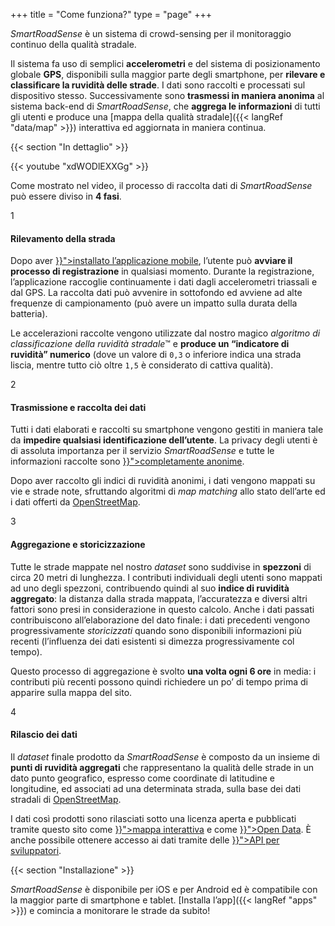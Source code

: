 +++
title = "Come funziona?"
type = "page"
+++

<p class="lead"><i>SmartRoadSense</i> è un sistema di crowd-sensing per il monitoraggio continuo della qualità stradale.</p>

Il sistema fa uso di semplici **accelerometri** e del sistema di posizionamento globale&nbsp;**GPS**, disponibili sulla maggior parte degli smartphone, per **rilevare e classificare la ruvidità delle strade**.
I dati sono raccolti e processati sul dispositivo stesso.
Successivamente sono **trasmessi in maniera anonima** al sistema back-end di *SmartRoadSense*, che **aggrega le informazioni** di tutti gli utenti e produce una [mappa della qualità stradale]({{< langRef "data/map" >}}) interattiva ed aggiornata in maniera continua.

{{< section "In dettaglio" >}}

{{< youtube "xdWODlEXXGg" >}}

Come mostrato nel video, il processo di raccolta dati di *SmartRoadSense* può essere diviso in **4&nbsp;fasi**.

<div class="row cards-sequence scroll-in">
    <div class="col-lg-6">
        <div class="card trans-offset-1">
            <div class="card-counter">1</div>
            <div class="card-body">
                <h4 class="card-title">Rilevamento della strada</h4>
                <p>
                Dopo aver <a href="{{< langRef "apps" >}}">installato l’applicazione mobile</a>, l’utente può <b>avviare il processo di registrazione</b> in qualsiasi momento.
                Durante la registrazione, l’applicazione raccoglie continuamente i dati dagli accelerometri triassali e dal GPS.
                La raccolta dati può avvenire in sottofondo ed avviene ad alte frequenze di campionamento (può avere un impatto sulla durata della batteria).
                </p>
                <p>
                Le accelerazioni raccolte vengono utilizzate dal nostro magico <i>algoritmo di classificazione della ruvidità stradale</i>&trade; e <b>produce un “indicatore di ruvidità” numerico</b> (dove un valore di <code>0,3</code> o inferiore indica una strada liscia, mentre tutto ciò oltre <code>1,5</code> è considerato di cattiva qualità).
                </p>
            </div>
        </div>
    </div>
    <div class="col-lg-6">
        <div class="card trans-offset-2">
            <div class="card-counter">2</div>
            <div class="card-body">
                <h4 class="card-title">Trasmissione e raccolta dei dati</h4>
                <p>
                Tutti i dati elaborati e raccolti su smartphone vengono gestiti in maniera tale da <b>impedire qualsiasi identificazione dell’utente</b>.
                La privacy degli utenti è di assoluta importanza per il servizio <i>SmartRoadSense</i> e tutte le informazioni raccolte sono <a href="{{< langRef "data/privacy" >}}">completamente anonime</a>.
                </p>
                <p>
                Dopo aver raccolto gli indici di ruvidità anonimi, i dati vengono mappati su vie e strade note, sfruttando algoritmi di <i>map matching</i> allo stato dell’arte ed i dati offerti da <a href="https://www.openstreetmap.org">OpenStreetMap</a>.
                </p>
            </div>
        </div>
    </div>
    <div class="col-lg-6">
        <div class="card trans-offset-3">
            <div class="card-counter">3</div>
            <div class="card-body">
                <h4 class="card-title">Aggregazione e storicizzazione</h4>
                <p>
                Tutte le strade mappate nel nostro <i>dataset</i> sono suddivise in <b>spezzoni</b> di circa 20&nbsp;metri di lunghezza.
                I contributi individuali degli utenti sono mappati ad uno degli spezzoni, contribuendo quindi al suo <b>indice di ruvidità aggregato</b>: la distanza dalla strada mappata, l’accuratezza e diversi altri fattori sono presi in considerazione in questo calcolo.
                Anche i dati passati contribuiscono all’elaborazione del dato finale: i dati precedenti vengono progressivamente <i>storicizzati</i> quando sono disponibili informazioni più recenti (l’influenza dei dati esistenti si dimezza progressivamente col tempo).
                </p>
                <p>
                Questo processo di aggregazione è svolto <b>una volta ogni 6&nbsp;ore</b> in media: i contributi più recenti possono quindi richiedere un po’ di tempo prima di apparire sulla mappa del sito.
                </p>
            </div>
        </div>
    </div>
    <div class="col-lg-6">
        <div class="card trans-offset-4">
            <div class="card-counter">4</div>
            <div class="card-body">
                <h4 class="card-title">Rilascio dei dati</h4>
                <p>
                Il <i>dataset</i> finale prodotto da <i>SmartRoadSense</i> è composto da un insieme di <b>punti di ruvidità aggregati</b> che rappresentano la qualità delle strade in un dato punto geografico, espresso come coordinate di latitudine e longitudine, ed associati ad una determinata strada, sulla base dei dati stradali di <a href="https://www.openstreetmap.org">OpenStreetMap</a>.
                </p>
                <p>
                I dati così prodotti sono rilasciati sotto una licenza aperta e pubblicati tramite questo sito come <a href="{{< langRef "data/map" >}}">mappa interattiva</a> e come <a href="{{< langRef "data/open-data" >}}">Open Data</a>.
                È anche possibile ottenere accesso ai dati tramite delle <a href="{{< langRef "data/developers" >}}">API per sviluppatori</a>.
                </p>
            </div>
        </div>
    </div>
</div>

{{< section "Installazione" >}}

*SmartRoadSense* è disponibile per iOS e per Android ed è compatibile con la maggior parte di smartphone e tablet. [Installa l’app]({{< langRef "apps" >}}) e comincia a monitorare le strade da subito!
